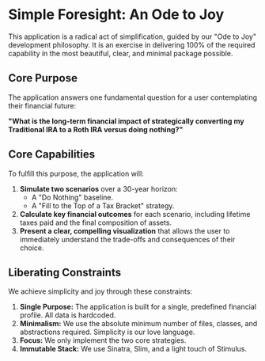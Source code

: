 # Simple Foresight: An Ode to Joy

This application is a radical act of simplification, guided by our "Ode to Joy" development philosophy. It is an exercise in delivering 100% of the required capability in the most beautiful, clear, and minimal package possible.

## Core Purpose

The application answers one fundamental question for a user contemplating their financial future:

**"What is the long-term financial impact of strategically converting my Traditional IRA to a Roth IRA versus doing nothing?"**

## Core Capabilities

To fulfill this purpose, the application will:

1.  **Simulate two scenarios** over a 30-year horizon:
    *   A "Do Nothing" baseline.
    *   A "Fill to the Top of a Tax Bracket" strategy.
2.  **Calculate key financial outcomes** for each scenario, including lifetime taxes paid and the final composition of assets.
3.  **Present a clear, compelling visualization** that allows the user to immediately understand the trade-offs and consequences of their choice.

## Liberating Constraints

We achieve simplicity and joy through these constraints:

1.  **Single Purpose:** The application is built for a single, predefined financial profile. All data is hardcoded.
2.  **Minimalism:** We use the absolute minimum number of files, classes, and abstractions required. Simplicity is our love language.
3.  **Focus:** We only implement the two core strategies.
4.  **Immutable Stack:** We use Sinatra, Slim, and a light touch of Stimulus.